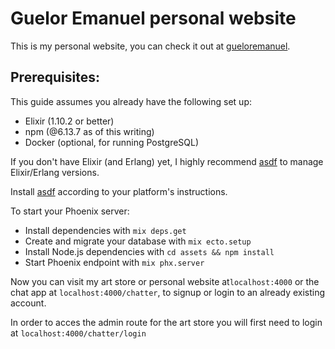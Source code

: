 # Guelor Emanuel personal website

This is my personal website, you can check it out at [gueloremanuel](https://gueloremanuel.com/).

## Prerequisites:

This guide assumes you already have the following set up:

* Elixir (1.10.2 or better)
* npm (@6.13.7 as of this writing)
* Docker (optional, for running PostgreSQL)

If you don't have Elixir (and Erlang) yet, I highly recommend [asdf](https://asdf-vm.com/#/) to manage Elixir/Erlang versions.

Install [asdf](https://asdf-vm.com/#/) according to your platform's instructions.

To start your Phoenix server:

* Install dependencies with `mix deps.get`
* Create and migrate your database with `mix ecto.setup`
* Install Node.js dependencies with `cd assets && npm install`
* Start Phoenix endpoint with `mix phx.server`

Now you can visit my art store or personal website at`localhost:4000` or the chat app at `localhost:4000/chatter`, to signup or login to an already existing account.

In order to acces the admin route for the art store you will first need to login at `localhost:4000/chatter/login` 
